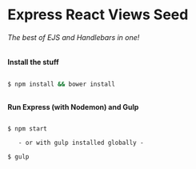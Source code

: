 Express React Views Seed
=========================
###### The best of EJS and Handlebars in one!

__Install the stuff__
```bash
  
$ npm install && bower install
  
```

__Run Express (with Nodemon) and Gulp__ 
```
  
$ npm start
 
   - or with gulp installed globally -
  
$ gulp
   
```
